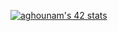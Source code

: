 [![aghounam's 42 stats](https://badge.mediaplus.ma/greenbinary/aghounam)](https://github.com/oakoudad/badge42)
